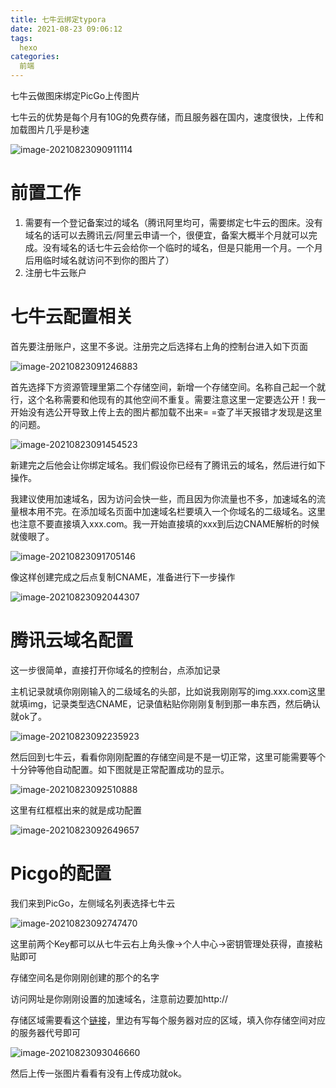 ```yaml
---
title: 七牛云绑定typora
date: 2021-08-23 09:06:12
tags:
  hexo
categories:
  前端
---
```


七牛云做图床绑定PicGo上传图片

<!--more-->

七牛云的优势是每个月有10G的免费存储，而且服务器在国内，速度很快，上传和加载图片几乎是秒速

![image-20210823090911114](http://img.zhaoxuanlang.cn/image-20210823090911114.png)

# 前置工作

1. 需要有一个登记备案过的域名（腾讯阿里均可，需要绑定七牛云的图床。没有域名的话可以去腾讯云/阿里云申请一个，很便宜，备案大概半个月就可以完成。没有域名的话七牛云会给你一个临时的域名，但是只能用一个月。一个月后用临时域名就访问不到你的图片了）
2. 注册七牛云账户

# 七牛云配置相关

首先要注册账户，这里不多说。注册完之后选择右上角的控制台进入如下页面

![image-20210823091246883](http://img.zhaoxuanlang.cn/image-20210823091246883.png)

首先选择下方资源管理里第二个存储空间，新增一个存储空间。名称自己起一个就行，这个名称需要和他现有的其他空间不重复。需要注意这里一定要选公开！我一开始没有选公开导致上传上去的图片都加载不出来= =查了半天报错才发现是这里的问题。

![image-20210823091454523](http://img.zhaoxuanlang.cn/image-20210823091454523.png)

新建完之后他会让你绑定域名。我们假设你已经有了腾讯云的域名，然后进行如下操作。

我建议使用加速域名，因为访问会快一些，而且因为你流量也不多，加速域名的流量根本用不完。在添加域名页面中加速域名栏要填入一个你域名的二级域名。这里也注意不要直接填入xxx.com。我一开始直接填的xxx到后边CNAME解析的时候就傻眼了。

![image-20210823091705146](http://img.zhaoxuanlang.cn/image-20210823091705146.png)

像这样创建完成之后点复制CNAME，准备进行下一步操作

![image-20210823092044307](http://img.zhaoxuanlang.cn/image-20210823092044307.png)

# 腾讯云域名配置

这一步很简单，直接打开你域名的控制台，点添加记录

主机记录就填你刚刚输入的二级域名的头部，比如说我刚刚写的img.xxx.com这里就填img，记录类型选CNAME，记录值粘贴你刚刚复制到那一串东西，然后确认就ok了。

![image-20210823092235923](http://img.zhaoxuanlang.cn/image-20210823092235923.png)

然后回到七牛云，看看你刚刚配置的存储空间是不是一切正常，这里可能需要等个十分钟等他自动配置。如下图就是正常配置成功的显示。

![image-20210823092510888](http://img.zhaoxuanlang.cn/image-20210823092510888.png)

这里有红框框出来的就是成功配置

![image-20210823092649657](http://img.zhaoxuanlang.cn/image-20210823092649657.png)

# Picgo的配置

我们来到PicGo，左侧域名列表选择七牛云

![image-20210823092747470](http://img.zhaoxuanlang.cn/image-20210823092747470.png)

这里前两个Key都可以从七牛云右上角头像->个人中心->密钥管理处获得，直接粘贴即可

存储空间名是你刚刚创建的那个的名字

访问网址是你刚刚设置的加速域名，注意前边要加http://

存储区域需要看这个[链接]([IMG]http://img.zhaoxuanlang.cn/image-20210823092747470.png[/IMG])，里边有写每个服务器对应的区域，填入你存储空间对应的服务器代号即可

![image-20210823093046660](http://img.zhaoxuanlang.cn/image-20210823093046660.png)

然后上传一张图片看看有没有上传成功就ok。
